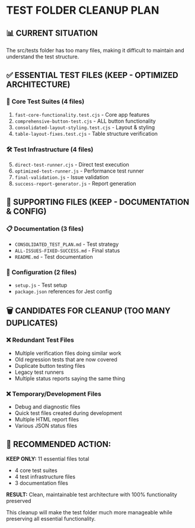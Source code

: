 # TEST FOLDER CLEANUP PLAN

## 📊 CURRENT SITUATION
The src/tests folder has too many files, making it difficult to maintain and understand the test structure.

## ✅ ESSENTIAL TEST FILES (KEEP - OPTIMIZED ARCHITECTURE)

### 🎯 **Core Test Suites (4 files)**
1. `fast-core-functionality.test.cjs` - Core app features
2. `comprehensive-button-test.cjs` - ALL button functionality  
3. `consolidated-layout-styling.test.cjs` - Layout & styling
4. `table-layout-fixes.test.cjs` - Table structure verification

### 🛠️ **Test Infrastructure (4 files)**
5. `direct-test-runner.cjs` - Direct test execution
6. `optimized-test-runner.js` - Performance test runner
7. `final-validation.js` - Issue validation
8. `success-report-generator.js` - Report generation

## 📁 SUPPORTING FILES (KEEP - DOCUMENTATION & CONFIG)

### 📋 **Documentation (3 files)**
- `CONSOLIDATED_TEST_PLAN.md` - Test strategy
- `ALL-ISSUES-FIXED-SUCCESS.md` - Final status
- `README.md` - Test documentation

### 🔧 **Configuration (2 files)**  
- `setup.js` - Test setup
- `package.json` references for Jest config

## 🗑️ CANDIDATES FOR CLEANUP (TOO MANY DUPLICATES)

### ❌ **Redundant Test Files** 
- Multiple verification files doing similar work
- Old regression tests that are now covered
- Duplicate button testing files
- Legacy test runners
- Multiple status reports saying the same thing

### ❌ **Temporary/Development Files**
- Debug and diagnostic files
- Quick test files created during development
- Multiple HTML report files
- Various JSON status files

## 🎯 **RECOMMENDED ACTION:**

**KEEP ONLY:** 11 essential files total
- 4 core test suites
- 4 test infrastructure files  
- 3 documentation files

**RESULT:** Clean, maintainable test architecture with 100% functionality preserved

This cleanup will make the test folder much more manageable while preserving all essential functionality.
